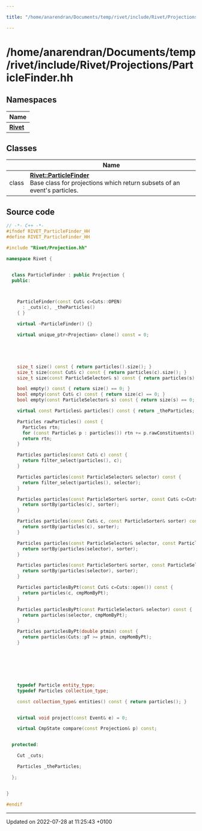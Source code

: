 ```yaml
---

title: "/home/anarendran/Documents/temp/rivet/include/Rivet/Projections/ParticleFinder.hh"

---
```


# /home/anarendran/Documents/temp/rivet/include/Rivet/Projections/ParticleFinder.hh



## Namespaces

| Name           |
| -------------- |
| **[Rivet](http://example.org/namespaces/namespacerivet/)**  |

## Classes

|                | Name           |
| -------------- | -------------- |
| class | **[Rivet::ParticleFinder](http://example.org/classes/classrivet_1_1particlefinder/)** <br>Base class for projections which return subsets of an event's particles.  |




## Source code

```cpp
// -*- C++ -*-
#ifndef RIVET_ParticleFinder_HH
#define RIVET_ParticleFinder_HH

#include "Rivet/Projection.hh"

namespace Rivet {


  class ParticleFinder : public Projection {
  public:



    ParticleFinder(const Cut& c=Cuts::OPEN)
      : _cuts(c), _theParticles()
    { }

    virtual ~ParticleFinder() {}

    virtual unique_ptr<Projection> clone() const = 0;





    size_t size() const { return particles().size(); }
    size_t size(const Cut& c) const { return particles(c).size(); }
    size_t size(const ParticleSelector& s) const { return particles(s).size(); }

    bool empty() const { return size() == 0; }
    bool empty(const Cut& c) const { return size(c) == 0; }
    bool empty(const ParticleSelector& s) const { return size(s) == 0; }

    virtual const Particles& particles() const { return _theParticles; }

    Particles rawParticles() const {
      Particles rtn;
      for (const Particle& p : particles()) rtn += p.rawConstituents();
      return rtn;
    }

    Particles particles(const Cut& c) const {
      return filter_select(particles(), c);
    }

    Particles particles(const ParticleSelector& selector) const {
      return filter_select(particles(), selector);
    }

    Particles particles(const ParticleSorter& sorter, const Cut& c=Cuts::open()) const {
      return sortBy(particles(c), sorter);
    }

    Particles particles(const Cut& c, const ParticleSorter& sorter) const {
      return sortBy(particles(c), sorter);
    }

    Particles particles(const ParticleSelector& selector, const ParticleSorter& sorter) const {
      return sortBy(particles(selector), sorter);
    }

    Particles particles(const ParticleSorter& sorter, const ParticleSelector& selector) const {
      return sortBy(particles(selector), sorter);
    }

    Particles particlesByPt(const Cut& c=Cuts::open()) const {
      return particles(c, cmpMomByPt);
    }

    Particles particlesByPt(const ParticleSelector& selector) const {
      return particles(selector, cmpMomByPt);
    }

    Particles particlesByPt(double ptmin) const {
      return particles(Cuts::pT >= ptmin, cmpMomByPt);
    }







    typedef Particle entity_type;
    typedef Particles collection_type;

    const collection_type& entities() const { return particles(); }


    virtual void project(const Event& e) = 0;

    virtual CmpState compare(const Projection& p) const;


  protected:

    Cut _cuts;

    Particles _theParticles;

  };


}

#endif
```


-------------------------------

Updated on 2022-07-28 at 11:25:43 +0100

